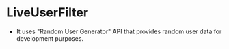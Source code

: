 # LiveUserFilter
- It uses "Random User Generator" API that provides random user data for development purposes.
  
